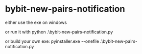 # bybit-new-pairs-notification
either use the exe on windows

or run it with 
python .\bybit-new-pairs-notification.py

or build your own exe:
pyinstaller.exe --onefile .\bybit-new-pairs-notification.py
